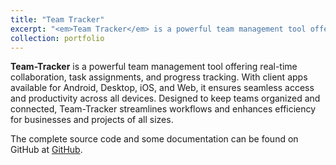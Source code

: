 ```yaml
---
title: "Team Tracker"
excerpt: "<em>Team Tracker</em> is a powerful team management tool offering real-time collaboration, task assignements, and progress tracking.<br/><br /><a href='https://team-tracker.github.io/' target='_blank'><img src='/images/portfolio/team-tracker.png'></a>"
collection: portfolio
---
```


**Team-Tracker** is a powerful team management tool offering real-time collaboration, task assignments, and progress tracking. With client apps available for Android, Desktop, iOS, and Web, it ensures seamless access and productivity across all devices. Designed to keep teams organized and connected, Team-Tracker streamlines workflows and enhances efficiency for businesses and projects of all sizes.

The complete source code and some documentation can be found on GitHub at [GitHub](https://github.com/Team-Tracker).